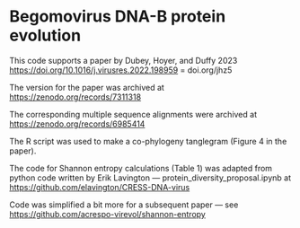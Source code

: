 # Begomovirus DNA-B protein evolution

This code supports a paper
by Dubey, Hoyer, and Duffy 2023
https://doi.org/10.1016/j.virusres.2022.198959
= doi.org/jhz5

The version for the paper
was archived
at https://zenodo.org/records/7311318

The corresponding multiple sequence alignments
were archived
at https://zenodo.org/records/6985414


The R script
was used to make a co-phylogeny tanglegram
(Figure 4 in the paper).


The code for Shannon entropy calculations
(Table 1)
was adapted from python code
written by Erik Lavington
— protein_diversity_proposal.ipynb
at https://github.com/elavington/CRESS-DNA-virus

Code was simplified a bit more
for a subsequent paper
— see https://github.com/acrespo-virevol/shannon-entropy
